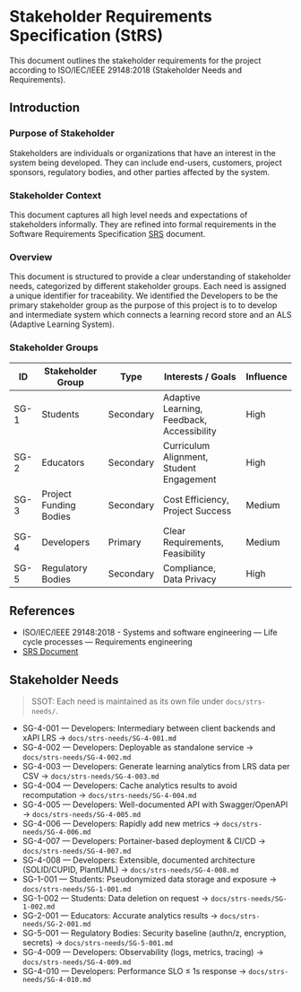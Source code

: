# Stakeholder Requirements Specification (StRS)
This document outlines the stakeholder requirements for the project according to ISO/IEC/IEEE 29148:2018 (Stakeholder Needs and Requirements).

## Introduction

### Purpose of Stakeholder
Stakeholders are individuals or organizations that have an interest in the system being developed. They can include end-users, customers, project sponsors, regulatory bodies, and other parties affected by the system.

### Stakeholder Context
This document captures all high level needs and expectations of stakeholders informally. They are refined into formal requirements in the Software Requirements Specification [SRS](./SRS.md) document.

### Overview
This document is structured to provide a clear understanding of stakeholder needs, categorized by different stakeholder groups. Each need is assigned a unique identifier for traceability.
We identified the Developers to be the primary stakeholder group as the purpose of this project is to to develop and intermediate system which connects a learning record store and an ALS (Adaptive Learning System).

### Stakeholder Groups
| ID  | Stakeholder Group      | Type | Interests / Goals | Influence |
|-----|------------------------|------|-------------------|-----------|
| SG-1| Students               | Secondary | Adaptive Learning, Feedback, Accessibility | High      |
| SG-2| Educators              | Secondary | Curriculum Alignment, Student Engagement | High      |
| SG-3| Project Funding Bodies | Secondary | Cost Efficiency, Project Success | Medium    |
| SG-4| Developers            | Primary | Clear Requirements, Feasibility | Medium    |
| SG-5| Regulatory Bodies      | Secondary | Compliance, Data Privacy | High      |

## References
- ISO/IEC/IEEE 29148:2018 - Systems and software engineering — Life cycle processes — Requirements engineering
- [SRS Document](./SRS.md)

## Stakeholder Needs
> SSOT: Each need is maintained as its own file under `docs/strs-needs/`.

- SG-4-001 — Developers: Intermediary between client backends and xAPI LRS → `docs/strs-needs/SG-4-001.md`
- SG-4-002 — Developers: Deployable as standalone service → `docs/strs-needs/SG-4-002.md`
- SG-4-003 — Developers: Generate learning analytics from LRS data per CSV → `docs/strs-needs/SG-4-003.md`
- SG-4-004 — Developers: Cache analytics results to avoid recomputation → `docs/strs-needs/SG-4-004.md`
- SG-4-005 — Developers: Well-documented API with Swagger/OpenAPI → `docs/strs-needs/SG-4-005.md`
- SG-4-006 — Developers: Rapidly add new metrics → `docs/strs-needs/SG-4-006.md`
- SG-4-007 — Developers: Portainer-based deployment & CI/CD → `docs/strs-needs/SG-4-007.md`
- SG-4-008 — Developers: Extensible, documented architecture (SOLID/CUPID, PlantUML) → `docs/strs-needs/SG-4-008.md`
- SG-1-001 — Students: Pseudonymized data storage and exposure → `docs/strs-needs/SG-1-001.md`
- SG-1-002 — Students: Data deletion on request → `docs/strs-needs/SG-1-002.md`
- SG-2-001 — Educators: Accurate analytics results → `docs/strs-needs/SG-2-001.md`
- SG-5-001 — Regulatory Bodies: Security baseline (authn/z, encryption, secrets) → `docs/strs-needs/SG-5-001.md`
- SG-4-009 — Developers: Observability (logs, metrics, tracing) → `docs/strs-needs/SG-4-009.md`
- SG-4-010 — Developers: Performance SLO ≤ 1s response → `docs/strs-needs/SG-4-010.md`
